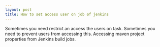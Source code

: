 ```yaml
---
layout: post
title: How to set access user on job of jenkins
---
```

Sometimes you need restrict an access the users on task.
Sometimes you need to prevent users from accessing this.
Accessing maven project properties from Jenkins build jobs.
